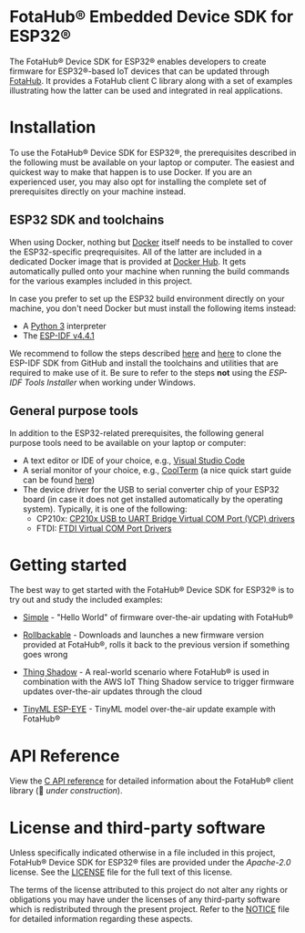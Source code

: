 # FotaHub&reg; Embedded Device SDK for ESP32&reg;
The FotaHub&reg; Device SDK for ESP32&reg; enables developers to create firmware for ESP32&reg;-based IoT devices that can be updated through [FotaHub](http://fotahub.com). It provides a FotaHub client C library along with a set of examples illustrating how the latter can be used and integrated in real applications.

# Installation
To use the FotaHub&reg; Device SDK for ESP32&reg;, the prerequisites described in the following must be available on your laptop or computer. The easiest and quickest way to make that happen is to use Docker. If you are an experienced user, you may also opt for installing the complete set of prerequisites directly on your machine instead.

## ESP32 SDK and toolchains
When using Docker, nothing but [Docker](https://docs.docker.com/get-docker) itself needs to be installed to cover the ESP32-specific preqrequisites. All of the latter are included in a dedicated Docker image that is provided at [Docker Hub](https://hub.docker.com/r/fotahub/esp-idf). It gets automatically pulled onto your machine when running the build commands for the various examples included in this project.

In case you prefer to set up the ESP32 build environment directly on your machine, you don't need Docker but must install the following items instead: 
* A [Python 3](https://www.python.org/downloads) interpreter
* The [ESP-IDF v4.4.1](https://github.com/espressif/esp-idf/releases/tag/v4.4.1)
 
We recommend to follow the steps described [here](https://docs.espressif.com/projects/esp-idf/en/v4.4.1/esp32/get-started/index.html#step-2-get-esp-idf) and [here](https://docs.espressif.com/projects/esp-idf/en/v4.4.1/esp32/get-started/index.html#step-3-set-up-the-tools) to clone the ESP-IDF SDK from GitHub and install the toolchains and utilities that are required to make use of it. Be sure to refer to the steps **not** using the *ESP-IDF Tools Installer* when working under Windows.

## General purpose tools
In addition to the ESP32-related prerequisites, the following general purpose tools need to be available on your laptop or computer:
* A text editor or IDE of your choice, e.g., [Visual Studio Code](https://code.visualstudio.com)  
* A serial monitor of your choice, e.g., [CoolTerm](https://freeware.the-meiers.org) (a nice quick start guide can be found [here](https://learn.adafruit.com/getting-started-with-binho-nova/quickstart-with-coolterm))
* The device driver for the USB to serial converter chip of your ESP32 board (in case it does not get installed automatically by the operating system). Typically, it is one of the following:
  * CP210x: [CP210x USB to UART Bridge Virtual COM Port (VCP) drivers](https://www.silabs.com/developers/usb-to-uart-bridge-vcp-drivers)
  * FTDI: [FTDI Virtual COM Port Drivers](https://ftdichip.com/drivers/vcp-drivers)

# Getting started
The best way to get started with the FotaHub&reg; Device SDK for ESP32&reg; is to try out and study the included examples:
* [Simple](docs/getting-started/simple.md) - "Hello World" of firmware over-the-air updating with FotaHub&reg;
* [Rollbackable](docs/getting-started/rollbackable.md) - Downloads and launches a new firmware version provided at FotaHub&reg;, rolls it back to the previous version if something goes wrong
* [Thing Shadow](docs/getting-started/thingshadow.md) - A real-world scenario where FotaHub&reg; is used in combination with the AWS IoT Thing Shadow service to trigger firmware updates over-the-air updates through the cloud

* [TinyML ESP-EYE](docs/getting-started/espeye_tinyml.md) - TinyML model over-the-air update example with FotaHub&reg; 

# API Reference
View the [C API reference](include/FotaHub.h) for detailed information about the FotaHub&reg; client library (:construction: *under construction*).

# License and third-party software
Unless specifically indicated otherwise in a file included in this project, FotaHub&reg; Device SDK for ESP32&reg; files are provided under the *Apache-2.0* license. See the [LICENSE](LICENSE) file for the full text of this license.

The terms of the license attributed to this project do not alter any rights or obligations you may have under the licenses of any third-party software which is redistributed through the present project. Refer to the [NOTICE](NOTICE.md) file for detailed information regarding these aspects.
